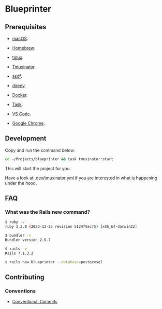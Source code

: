 # Blueprinter

## Prerequisites

- [macOS](https://www.apple.com/macos/sonoma).

- [Homebrew](https://brew.sh).

- [tmux](https://github.com/tmux/tmux).

- [Tmuxinator](https://github.com/tmuxinator/tmuxinator).

- [asdf](https://asdf-vm.com/#/core-manage-asdf).

- [direnv](https://github.com/asdf-community/asdf-direnv).

- [Docker](https://www.docker.com/products/docker-desktop).

- [Task](https://taskfile.dev).

- [VS Code](https://code.visualstudio.com).

- [Google Chrome](https://www.google.com/intl/en_us/chrome).

## Development

Copy and run the command below:

```bash
cd ~/Projects/blueprinter && task tmuxinator:start
```

This will start the project for you.

Have a look at [.dev/tmuxinator.yml](https://github.com/marian13/blueprinter/blob/main/.dev/.tmuxinator.yml) if you are interested in what is happening under the hood.

## FAQ

### What was the Rails new command?

```bash
$ ruby -v
ruby 3.3.0 (2023-12-25 revision 5124f9ac75) [x86_64-darwin22]
```

```bash
$ bundler -v
Bundler version 2.5.7
```

```bash
$ rails -v
Rails 7.1.3.2
```

```bash
$ rails new blueprinter --database=postgresql
```

## Contributing

### Conventions

- [Conventional Commits](https://www.conventionalcommits.org/en/v1.0.0).

